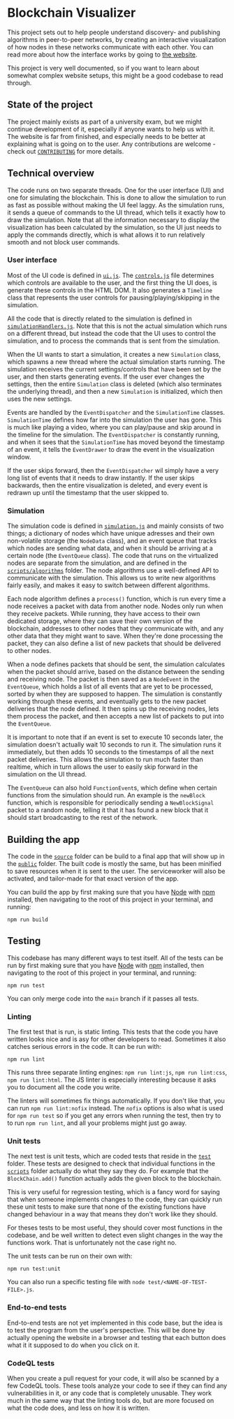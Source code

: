 # Blockchain Visualizer
This project sets out to help people understand discovery- and publishing algorithms in peer-to-peer networks, by creating an interactive visualization of how nodes in these networks communicate with each other. You can read more about how the interface works by going to [the website](https://blockchain-visualizer.netlify.app/).

This project is very well documented, so if you want to learn about somewhat complex website setups, this might be a good codebase to read through.

## State of the project
The project mainly exists as part of a university exam, but we might continue development of it, especially if anyone wants to help us with it. The website is far from finished, and especially needs to be better at explaining what is going on to the user. Any contributions are welcome - check out [`CONTRIBUTING`](CONTRIBUTING.md) for more details.

## Technical overview
The code runs on two separate threads. One for the user interface (UI) and one for simulating the blockchain. This is done to allow the simulation to run as fast as possible without making the UI feel laggy. As the simulation runs, it sends a queue of commands to the UI thread, which tells it exactly how to draw the simulation. Note that all the information necessary to display the visualization has been calculated by the simulation, so the UI just needs to apply the commands directly, which is what allows it to run relatively smooth and not block user commands.

### User interface
Most of the UI code is defined in [`ui.js`](source/scripts/ui.js). The [`controls.js`](source/scripts/controls.js) file determines which controls are available to the user, and the first thing the UI does, is generate these controls in the HTML DOM. It also generates a `Timeline` class that represents the user controls for pausing/playing/skipping in the simulation.

All the code that is directly related to the simulation is defined in [`simulationHandlers.js`](source/scripts/simulationHandlers.js). Note that this is not the actual simulation which runs on a different thread, but instead the code that the UI uses to control the simulation, and to process the commands that is sent from the simulation.

When the UI wants to start a simulation, it creates a new `Simulation` class, which spawns a new thread where the actual simulation starts running. The simulation receives the current settings/controls that have been set by the user, and then starts generating events. If the user ever changes the settings, then the entire `Simulation` class is deleted (which also terminates the underlying thread), and then a new `Simulation` is initialized, which then uses the new settings.

Events are handled by the `EventDispatcher` and the `SimulationTime` classes. `SimulationTime` defines how far into the simulation the user has gone. This is much like playing a video, where you can play/pause and skip around in the timeline for the simulation. The `EventDispatcher` is constantly running, and when it sees that the `SimulationTime` has moved beyond the timestamp of an event, it tells the `EventDrawer` to draw the event in the visualization window.

If the user skips forward, then the `EventDispatcher` wil simply have a very long list of events that it needs to draw instantly. If the user skips backwards, then the entire visualization is deleted, and every event is redrawn up until the timestamp that the user skipped to.

### Simulation
The simulation code is defined in [`simulation.js`](source/scripts/simulation.js) and mainly consists of two things; a dictionary of nodes which have unique adresses and their own non-volatile storage (the `NodeData` class), and an event queue that tracks which nodes are sending what data, and when it should be arriving at a certain node (the `EventQueue` class).
The code that runs on the virtualized nodes are separate from the simulation, and are defined in the [`scripts/algorithms`](source/scripts/algorithms/) folder. The node algorithms use a well-defined API to communicate with the simulation. This allows us to write new algorithms fairly easily, and makes it easy to switch between different algorithms.

Each node algorithm defines a `process()` function, which is run every time a node receives a packet with data from another node. Nodes only run when they receive packets. While running, they have access to their own dedicated storage, where they can save their own version of the blockchain, addresses to other nodes that they communicate with, and any other data that they might want to save. When they're done processing the packet, they can also define a list of new packets that should be delivered to other nodes.

When a node defines packets that should be sent, the simulation calculates when the packet should arrive, based on the distance between the sending and receiving node. The packet is then saved as a `NodeEvent` in the `EventQueue`, which holds a list of all events that are yet to be processed, sorted by when they are supposed to happen. The simulation is constantly working through these events, and eventually gets to the new packet deliveries that the node defined. It then spins up the receiving nodes, lets them process the packet, and then accepts a new list of packets to put into the `EventQueue`.

It is important to note that if an event is set to execute 10 seconds later, the simulation doesn't actually wait 10 seconds to run it. The simulation runs it immediately, but then adds 10 seconds to the timestamps of all the next packet deliveries. This allows the simulation to run much faster than realtime, which in turn allows the user to easily skip forward in the simulation on the UI thread.

The `EventQueue` can also hold `FunctionEvent`s, which define when certain functions from the simulation should run. An example is the `newBlock` function, which is responsible for periodically sending a `NewBlockSignal` packet to a random node, telling it that it has found a new block that it should start broadcasting to the rest of the network.

## Building the app
The code in the [`source`](source/) folder can be build to a final app that will show up in the [`public`](public/) folder. The built code is mostly the same, but has been minified to save resources when it is sent to the user. The serviceworker will also be activated, and tailor-made for that exact version of the app.

You can build the app by first making sure that you have [Node](https://nodejs.org/en/) with [npm](https://www.npmjs.com/package/npm) installed, then navigating to the root of this project in your terminal, and running:

```
npm run build
```

## Testing
This codebase has many different ways to test itself. All of the tests can be run by first making sure that you have [Node](https://nodejs.org/en/) with [npm](https://www.npmjs.com/package/npm) installed, then navigating to the root of this project in your terminal, and running:

```
npm run test
```

You can only merge code into the `main` branch if it passes all tests.

### Linting
The first test that is run, is static linting. This tests that the code you have written looks nice and is asy for other developers to read. Sometimes it also catches serious errors in the code. It can be run with:

```
npm run lint
```

This runs three separate linting engines: `npm run lint:js`, `npm run lint:css`, `npm run lint:html`. The JS linter is especially interesting because it asks you to document all the code you write.

The linters will sometimes fix things automatically. If you don't like that, you can run `npm run lint:nofix` instead. The `nofix` options is also what is used for `npm run test` so if you get any errors when running the test, then try to to run `npm run lint`, and all your problems might just go away.

### Unit tests
The next test is unit tests, which are coded tests that reside in the [`test`](test/) folder. These tests are designed to check that individual functions in the [`scripts`](source/scripts/) folder actually do what they say they do. For example that the `BlockChain.add()` function actually adds the given block to the blockchain.

This is very useful for regression testing, which is a fancy word for saying that when someone implements changes to the code, they can quickly run these unit tests to make sure that none of the existing functions have changed behaviour in a way that means they don't work like they should.

For theses tests to be most useful, they should cover most functions in the codebase, and be well written to detect even slight changes in the way the functions work. That is unfortunately not the case right no.

The unit tests can be run on their own with:

```
npm run test:unit
```

You can also run a specific testing file with `node test/<NAME-OF-TEST-FILE>.js`.

### End-to-end tests
End-to-end tests are not yet implemented in this code base, but the idea is to test the program from the user's perspective. This will be done by actually opening the website in a browser and testing that each button does what it it supposed to do when you click on it.

### CodeQL tests
When you create a pull request for your code, it will also be scanned by a few CodeQL tools. These tools analyze your code to see if they can find any vulnerabilities in it, or any code that is completely unusable. They work much in the same way that the linting tools do, but are more focused on what the code does, and less on how it is written.
